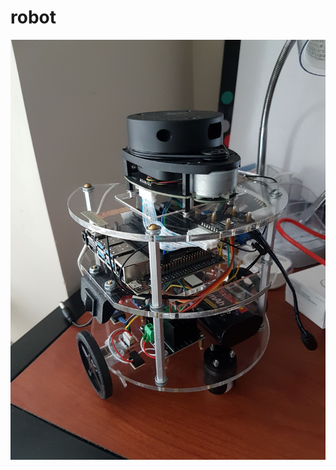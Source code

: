 # robot

<img src="https://raw.githubusercontent.com/f-jiang/robot/master/images/robot.jpg" width="600">

